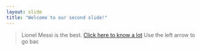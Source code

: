 ```yaml
---
layout: slide
title: "Welcome to our second slide!"
---
```

> Lionel Messi is the best. [Click here to know a lot](https://en.wikipedia.org/wiki/Lionel_Messi)
Use the left arrow to go bac
